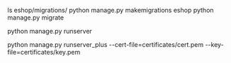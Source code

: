 ls eshop/migrations/
python manage.py makemigrations eshop
python manage.py migrate


python manage.py runserver

python manage.py runserver_plus --cert-file=certificates/cert.pem --key-file=certificates/key.pem